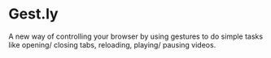 # Gest.ly
A new way of controlling your browser by using gestures to do simple tasks like opening/ closing tabs, reloading, playing/ pausing videos.
